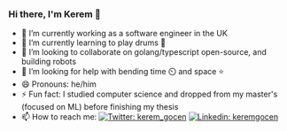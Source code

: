 ### Hi there, I'm Kerem 👋

- 🔭 I’m currently working as a software engineer in the UK
- 🌱 I’m currently learning to play drums 🥁
- 👯 I’m looking to collaborate on golang/typescript open-source, and building robots
- 🤔 I’m looking for help with bending time ⏲️ and space ⭐
- 😄 Pronouns: he/him
- ⚡ Fun fact: I studied computer science and dropped from my master's (focused on ML) before finishing my thesis
- 📫 How to reach me: [![Twitter: kerem_gocen](https://img.shields.io/twitter/follow/kerem_gocen?style=social)](https://twitter.com/kerem_gocen)
[![Linkedin: keremgocen](https://img.shields.io/badge/kerem-linkedin-blue?style=flat-square&logo=Linkedin&logoColor=white&link=https://www.linkedin.com/in/keremgocen/)](https://www.linkedin.com/in/keremgocen/)
<!--
**keremgocen/keremgocen** is a ✨ _special_ ✨ repository because its `README.md` (this file) appears on your GitHub profile.

Here are some ideas to get you started:

- 🔭 I’m currently working on ...
- 🌱 I’m currently learning ...
- 👯 I’m looking to collaborate on ...
- 🤔 I’m looking for help with ...
- 💬 Ask me about ...
- 📫 How to reach me: ...
- 😄 Pronouns: ...
- ⚡ Fun fact: ...
-->
